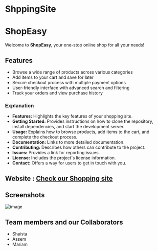 # ShppingSite

# ShopEasy

Welcome to **ShopEasy**, your one-stop online shop for all your needs!

## Features

- Browse a wide range of products across various categories
- Add items to your cart and save for later
- Secure checkout process with multiple payment options
- User-friendly interface with advanced search and filtering
- Track your orders and view purchase history

### Explanation

- **Features:** Highlights the key features of your shopping site.
- **Getting Started:** Provides instructions on how to clone the repository, install dependencies, and start the development server.
- **Usage:** Explains how to browse products, add items to the cart, and complete the checkout process.
- **Documentation:** Links to more detailed documentation.
- **Contributing:** Describes how others can contribute to the project.
- **Issues:** Provides a link for reporting issues.
- **License:** Includes the project's license information.
- **Contact:** Offers a way for users to get in touch with you.

## Website : [Check our Shopping site](https://codingclassestno.github.io/ShppingSite/)

## Screenshots

![image](https://github.com/user-attachments/assets/a7029e64-790c-46c7-ad6b-ed4f6299971e)

## Team members and our Collaborators
  - Shaista
  - Assem
  - Mariam
